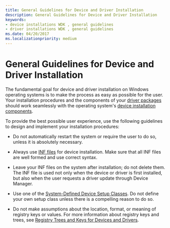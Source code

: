 ```yaml
---
title: General Guidelines for Device and Driver Installation
description: General Guidelines for Device and Driver Installation
keywords:
- device installations WDK , general guidelines
- driver installations WDK , general guidelines
ms.date: 04/20/2017
ms.localizationpriority: medium
---
```


# General Guidelines for Device and Driver Installation


The fundamental goal for device and driver installation on Windows operating systems is to make the process as easy as possible for the user. Your installation procedures and the components of your [driver packages](driver-packages.md) should work seamlessly with the operating system's [device installation components](/previous-versions/ff541277(v=vs.85)).

To provide the best possible user experience, use the following guidelines to design and implement your installation procedures:

-   Do not automatically restart the system or require the user to do so, unless it is absolutely necessary.

-   Always use [INF files](overview-of-inf-files.md) for device installation. Make sure that all INF files are well formed and use correct syntax.

-   Leave your INF files on the system after installation; do not delete them. The INF file is used not only when the device or driver is first installed, but also when the user requests a driver update through Device Manager.

-   Use one of the [System-Defined Device Setup Classes](./system-defined-device-setup-classes-reserved-for-system-use.md). Do not define your own setup class unless there is a compelling reason to do so.

-   Do not make assumptions about the location, format, or meaning of registry keys or values. For more information about registry keys and trees, see [Registry Trees and Keys for Devices and Drivers](registry-trees-and-keys.md).

